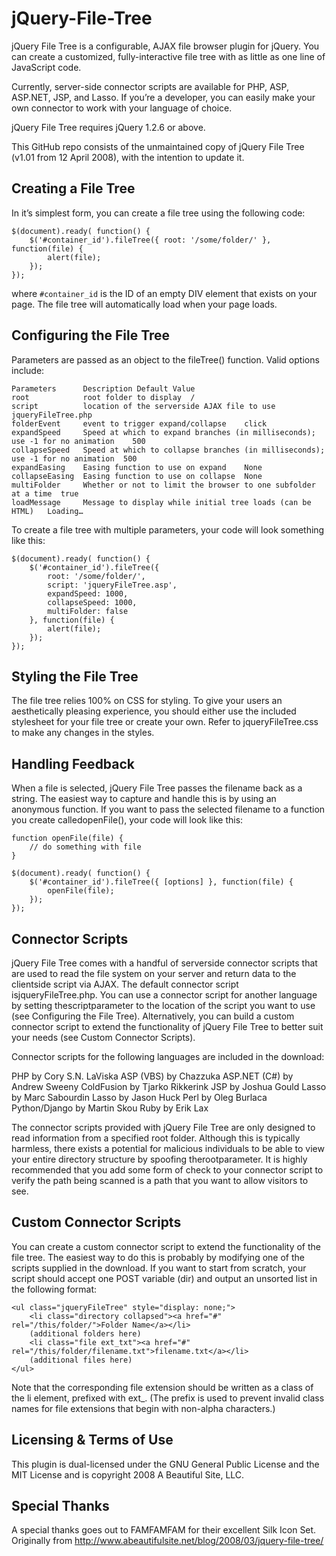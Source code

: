 jQuery-File-Tree
================

jQuery File Tree is a configurable, AJAX file browser plugin for jQuery. You can create a customized, fully-interactive file tree with as little as one line of JavaScript code.

Currently, server-side connector scripts are available for PHP, ASP, ASP.NET, JSP, and Lasso. If you’re a developer, you can easily make your own connector to work with your language of choice.

jQuery File Tree requires jQuery 1.2.6 or above.

This GitHub repo consists of the unmaintained copy of jQuery File Tree (v1.01 from 12 April 2008), with the intention to update it.

Creating a File Tree
--------------------

In it’s simplest form, you can create a file tree using the following code:

    $(document).ready( function() {
        $('#container_id').fileTree({ root: '/some/folder/' }, function(file) {
            alert(file);
        });
    });

where ```#container_id``` is the ID of an empty DIV element that exists on your page. The file tree will automatically load when your page loads.

Configuring the File Tree
-------------------------

Parameters are passed as an object to the fileTree() function. Valid options include:

    Parameters      Description Default Value
    root            root folder to display  /
    script          location of the serverside AJAX file to use jqueryFileTree.php
    folderEvent     event to trigger expand/collapse    click
    expandSpeed     Speed at which to expand branches (in milliseconds); use -1 for no animation    500
    collapseSpeed   Speed at which to collapse branches (in milliseconds); use -1 for no animation  500
    expandEasing    Easing function to use on expand    None
    collapseEasing  Easing function to use on collapse  None
    multiFolder     Whether or not to limit the browser to one subfolder at a time  true
    loadMessage     Message to display while initial tree loads (can be HTML)   Loading…

To create a file tree with multiple parameters, your code will look something like this:

    $(document).ready( function() {
        $('#container_id').fileTree({
            root: '/some/folder/',
            script: 'jqueryFileTree.asp',
            expandSpeed: 1000,
            collapseSpeed: 1000,
            multiFolder: false
        }, function(file) {
            alert(file);
        });
    });

Styling the File Tree
---------------------

The file tree relies 100% on CSS for styling. To give your users an aesthetically pleasing experience, you should either use the included stylesheet for your file tree or create your own. Refer to jqueryFileTree.css to make any changes in the styles.

Handling Feedback
-----------------
When a file is selected, jQuery File Tree passes the filename back as a string. The easiest way to capture and handle this is by using an anonymous function. If you want to pass the selected filename to a function you create calledopenFile(), your code will look like this:

    function openFile(file) {
        // do something with file
    }

    $(document).ready( function() {
        $('#container_id').fileTree({ [options] }, function(file) {
            openFile(file);
        });
    });

Connector Scripts
-----------------

jQuery File Tree comes with a handful of serverside connector scripts that are used to read the file system on your server and return data to the clientside script via AJAX. The default connector script isjqueryFileTree.php. You can use a connector script for another language by setting thescriptparameter to the location of the script you want to use (see Configuring the File Tree). Alternatively, you can build a custom connector script to extend the functionality of jQuery File Tree to better suit your needs (see Custom Connector Scripts).

Connector scripts for the following languages are included in the download:

PHP by Cory S.N. LaViska
ASP (VBS) by Chazzuka
ASP.NET (C#) by Andrew Sweeny
ColdFusion by Tjarko Rikkerink
JSP by Joshua Gould
Lasso by Marc Sabourdin
Lasso by Jason Huck
Perl by Oleg Burlaca
Python/Django by Martin Skou
Ruby by Erik Lax

The connector scripts provided with jQuery File Tree are only designed to read information from a specified root folder. Although this is typically harmless, there exists a potential for malicious individuals to be able to view your entire directory structure by spoofing therootparameter. It is highly recommended that you add some form of check to your connector script to verify the path being scanned is a path that you want to allow visitors to see.

Custom Connector Scripts
------------------------

You can create a custom connector script to extend the functionality of the file tree. The easiest way to do this is probably by modifying one of the scripts supplied in the download. If you want to start from scratch, your script should accept one POST variable (dir) and output an unsorted list in the following format:

    <ul class="jqueryFileTree" style="display: none;">
        <li class="directory collapsed"><a href="#" rel="/this/folder/">Folder Name</a></li>
        (additional folders here)
        <li class="file ext_txt"><a href="#" rel="/this/folder/filename.txt">filename.txt</a></li>
        (additional files here)
    </ul>

Note that the corresponding file extension should be written as a class of the li element, prefixed with ext_. (The prefix is used to prevent invalid class names for file extensions that begin with non-alpha characters.)

Licensing & Terms of Use
------------------------

This plugin is dual-licensed under the GNU General Public License and the MIT License and is copyright 2008 A Beautiful Site, LLC.

Special Thanks
--------------

A special thanks goes out to FAMFAMFAM for their excellent Silk Icon Set.
Originally from http://www.abeautifulsite.net/blog/2008/03/jquery-file-tree/